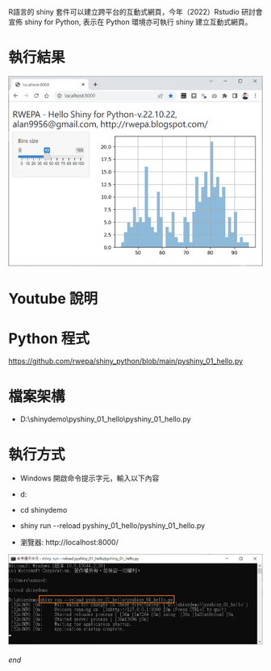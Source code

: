 R語言的 shiny 套件可以建立跨平台的互動式網頁，今年（2022）Rstudio 研討會宣佈 shiny for Python, 表示在 Python 環境亦可執行 shiny 建立互動式網頁。

# 執行結果

![image](https://github.com/rwepa/shiny_python/blob/main/imgs/shiny_python.png)

# Youtube 說明



# Python 程式

https://github.com/rwepa/shiny_python/blob/main/pyshiny_01_hello.py

# 檔案架構

+ D:\shinydemo\pyshiny_01_hello\pyshiny_01_hello.py

# 執行方式

+ Windows 開啟命令提示字元，輸入以下內容

+ d:

+ cd shinydemo

+ shiny run --reload pyshiny_01_hello/pyshiny_01_hello.py

+ 瀏覽器: http://localhost:8000/ 

![image](https://github.com/rwepa/shiny_python/blob/main/imgs/shiny_python_cmd.png)
###### end
